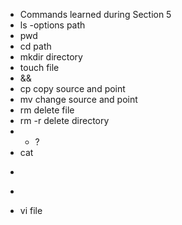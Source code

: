 - Commands learned during Section 5
 - ls -options path
 - pwd
 - cd path
 - mkdir directory
 - touch file
 - &&
 - cp copy source and point
 - mv change source and point
 - rm delete file
 - rm -r  delete directory
 - * ?
 - cat
 - >
 - >>
 - vi file 
